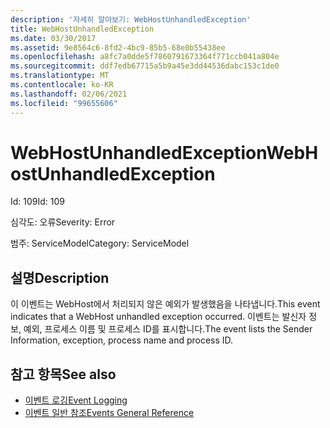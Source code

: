 ```yaml
---
description: '자세히 알아보기: WebHostUnhandledException'
title: WebHostUnhandledException
ms.date: 03/30/2017
ms.assetid: 9e8564c6-8fd2-4bc9-85b5-68e0b55438ee
ms.openlocfilehash: a8fc7a0dde5f7860791673364f771ccb041a804e
ms.sourcegitcommit: ddf7edb67715a5b9a45e3dd44536dabc153c1de0
ms.translationtype: MT
ms.contentlocale: ko-KR
ms.lasthandoff: 02/06/2021
ms.locfileid: "99655606"
---
```

# <a name="webhostunhandledexception"></a><span data-ttu-id="600a6-103">WebHostUnhandledException</span><span class="sxs-lookup"><span data-stu-id="600a6-103">WebHostUnhandledException</span></span>

<span data-ttu-id="600a6-104">Id: 109</span><span class="sxs-lookup"><span data-stu-id="600a6-104">Id: 109</span></span>  
  
 <span data-ttu-id="600a6-105">심각도: 오류</span><span class="sxs-lookup"><span data-stu-id="600a6-105">Severity: Error</span></span>  
  
 <span data-ttu-id="600a6-106">범주: ServiceModel</span><span class="sxs-lookup"><span data-stu-id="600a6-106">Category: ServiceModel</span></span>  
  
## <a name="description"></a><span data-ttu-id="600a6-107">설명</span><span class="sxs-lookup"><span data-stu-id="600a6-107">Description</span></span>  

 <span data-ttu-id="600a6-108">이 이벤트는 WebHost에서 처리되지 않은 예외가 발생했음을 나타냅니다.</span><span class="sxs-lookup"><span data-stu-id="600a6-108">This event indicates that a WebHost unhandled exception occurred.</span></span> <span data-ttu-id="600a6-109">이벤트는 발신자 정보, 예외, 프로세스 이름 및 프로세스 ID를 표시합니다.</span><span class="sxs-lookup"><span data-stu-id="600a6-109">The event lists the Sender Information, exception, process name and process ID.</span></span>  
  
## <a name="see-also"></a><span data-ttu-id="600a6-110">참고 항목</span><span class="sxs-lookup"><span data-stu-id="600a6-110">See also</span></span>

- [<span data-ttu-id="600a6-111">이벤트 로깅</span><span class="sxs-lookup"><span data-stu-id="600a6-111">Event Logging</span></span>](index.md)
- [<span data-ttu-id="600a6-112">이벤트 일반 참조</span><span class="sxs-lookup"><span data-stu-id="600a6-112">Events General Reference</span></span>](events-general-reference.md)
